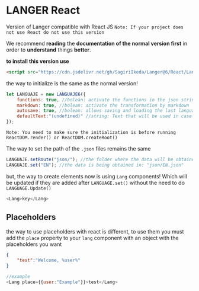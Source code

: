 # LANGER React

Version of Langer compatible with React JS `Note: If your project does not use React do not use this version`

We recommend **reading** the **documentation of the normal version first** in order to **understand** things **better**.

**to install this version use**

```html
<script src="https://cdn.jsdelivr.net/gh/SagiriIkeda/Langer@6/React/Langer.min.js"></script>
```

the way to initialize is the same as the normal version!
```js
let LANGUAJE = new LANGUAJE6({
    functions: true, //bolean: activate the functions in the json strings
    markdown: true, //bolean: activate the transformation by markdown
    autosave: true, //bolean: allows saving and loading the last language selected by the user.
    defaultText:"(undefined)" //string: Text that will be used in case a key is not found in the selected language.
});
```
`Note: You need to make sure the initialization is before running ReactDOM.render() or ReactDOM.createRoot()`


The way to set the path of the `.json` files remains the same

```js
LANGUAJE.setRoute("json/"); //the folder where the data will be obtained
LANGUAJE.set("EN"); //the data is being obtained in: "json/EN.json"
```

but, the way to create elements now is using `Lang` components! Which will be updated if they are added after `LANGUAGE.set()` without the need to do `LANGUAGE.Update()`

```js
<Lang>key</Lang>
```

## Placeholders
the way to use placeholders with react is different, to use them you must add the `place` property to your `lang` component with an object with the placeholders you want

```json
{
    "test":"Welcome, %user%"
}
```
```js
//example
<Lang place={{user:"Example"}}>test</Lang>
```
